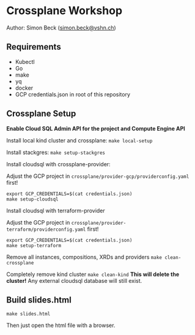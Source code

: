 # Crossplane Workshop

Author: Simon Beck (simon.beck@vshn.ch)

## Requirements
* Kubectl
* Go
* make
* yq
* docker
* GCP credentials.json in root of this repository

## Crossplane Setup

**Enable Cloud SQL Admin API for the project and Compute Engine API**

Install local kind cluster and crossplane:
`make local-setup`

Install stackgres:
`make setup-stackgres`

Install cloudsql with crossplane-provider:

Adjust the GCP project in `crossplane/provider-gcp/providerconfig.yaml` first!

```
export GCP_CREDENTIALS=$(cat credentials.json)
make setup-cloudsql
```

Install cloudsql with terraform-provider

Adjust the GCP project in `crossplane/provider-terraform/providerconfig.yaml` first!

```
export GCP_CREDENTIALS=$(cat credentials.json)
make setup-terraform
```

Remove all instances, compositions, XRDs and providers
`make clean-crossplane`

Completely remove kind cluster
`make clean-kind`
**This will delete the cluster!** Any external cloudsql database will still exist.

## Build slides.html

`make slides.html`

Then just open the html file with a browser.
